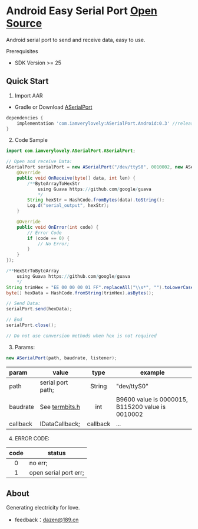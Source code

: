 ﻿# Android Easy Serial Port [Open Source](https://github.com/iamverycute/ASerialPort)

Android serial port to send and receive data, easy to use.

Prerequisites
+ SDK Version >= 25

## Quick Start

1. Import AAR

+ Gradle or Download [ASerialPort](https://github.com/iamverycute/android_easy_serial_port/releases)

```groovy
dependencies {
    implementation 'com.iamverylovely:ASerialPort.Android:0.3' //release
}
```

2. Code Sample

```java
import com.iamverylovely.ASerialPort.ASerialPort;

// Open and receive Data:
ASerialPort serialPort = new ASerialPort("/dev/ttyS0", 0010002, new ASerialPort.IDataCallback() {
    @Override
    public void OnReceive(byte[] data, int len) {
        /**ByteArrayToHexStr
            using Guava https://github.com/google/guava
            */
        String hexStr = HashCode.fromBytes(data).toString();
        Log.d("serial_output", hexStr);
    }

    @Override
    public void OnError(int code) {
        // Error Code
        if (code == 0) {
            // No Error;
        }
    }
});

/**HexStrToByteArray
    using Guava https://github.com/google/guava
    */
String trimHex = "EE 00 00 00 01 FF".replaceAll("\\s*", "").toLowerCase();
byte[] hexData = HashCode.fromString(trimHex).asBytes();

// Send Data:
serialPort.send(hexData);

// End
serialPort.close();

// Do not use conversion methods when hex is not required
```

3. Params:

```java
new ASerialPort(path, baudrate, listener);
```
|  param  | value  | type | example |
|  :----  | ----  | :----: | ---- |
| path  | serial port path; | String | "dev/ttyS0" |
| baudrate  | See [termbits.h](https://sources.debian.org/src/android-platform-development/8.1.0%2Br23-1/ndk/platforms/android-9/arch-x86/include/asm/termbits.h/) | int | B9600 value is 0000015, B115200 value is 0010002 |
| callback | IDataCallback; | callback | ... |

4. ERROR CODE: 

|  code   | status  |
|  :----:  | ----  |
| 0  | no err; |
| 1 | open serial port err; |


## About

Generating electricity for love.

+ feedback：dazen@189.cn


